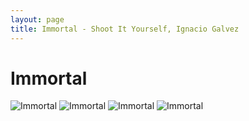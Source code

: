 ```yaml
---
layout: page
title: Immortal - Shoot It Yourself, Ignacio Galvez
---
```


# Immortal

![Immortal](http://assets.farmhouse.co/publishing/1-shoot-it-yourself/images/immortal-1.jpg)
![Immortal](http://assets.farmhouse.co/publishing/1-shoot-it-yourself/images/immortal-2.jpg)
![Immortal](http://assets.farmhouse.co/publishing/1-shoot-it-yourself/images/immortal-3.jpg)
![Immortal](http://assets.farmhouse.co/publishing/1-shoot-it-yourself/images/immortal-4.jpg)
